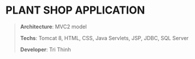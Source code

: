 # PLANT SHOP APPLICATION
> **Architecture**: MVC2 model
>
> **Techs**: Tomcat 8, HTML, CSS, Java Servlets, JSP, JDBC, SQL Server
>
> **Developer**: Tri Thinh
